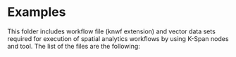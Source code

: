 # Examples
This folder includes workflow file (knwf extension) and vector data sets required for execution of spatial analytics workflows by using K-Span nodes and tool. 
The list of the files are the following: 
